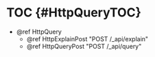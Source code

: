 TOC {#HttpQueryTOC}
===================

- @ref HttpQuery
  - @ref HttpExplainPost "POST /_api/explain"
  - @ref HttpQueryPost "POST /_api/query"
